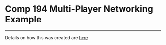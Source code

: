 # Comp 194 Multi-Player Networking Example
 ---

Details on how this was created are [here](https://docs.google.com/document/d/14wPUD9i9vS-WbzNgxyrbDxR4nWaMHs-cHZqJ1aRxtu8/edit?usp=sharing)

